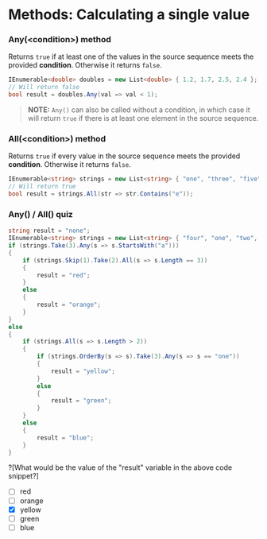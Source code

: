 [//]: # (GENERATED FILE -- DO NOT EDIT)
# Methods: Calculating a single value

### Any(&lt;condition&gt;) method
Returns `true` if at least one of the values in the source sequence meets the provided **condition**. Otherwise it returns `false`.

```csharp
IEnumerable<double> doubles = new List<double> { 1.2, 1.7, 2.5, 2.4 };
// Will return false
bool result = doubles.Any(val => val < 1);
```

> **NOTE:** `Any()` can also be called without a condition, in which case it will return `true` if there is at least one element in the source sequence.

### All(&lt;condition&gt;) method
Returns `true` if every value in the source sequence meets the provided **condition**. Otherwise it returns `false`.

```csharp
IEnumerable<string> strings = new List<string> { "one", "three", "five" };
// Will return true
bool result = strings.All(str => str.Contains("e"));
```

### Any() / All() quiz
```csharp
string result = "none";
IEnumerable<string> strings = new List<string> { "four", "one", "two", "three", "five" };
if (strings.Take(3).Any(s => s.StartsWith("a")))
{
    if (strings.Skip(1).Take(2).All(s => s.Length == 3))
    {
        result = "red";
    }
    else
    {
        result = "orange";
    }
}
else
{
    if (strings.All(s => s.Length > 2))
    {
        if (strings.OrderBy(s => s).Take(3).Any(s => s == "one"))
        {
            result = "yellow";
        }
        else
        {
            result = "green";
        }
    }
    else
    {
        result = "blue";
    }
}
```

?[What would be the value of the "result" variable in the above code snippet?]
 - [ ] red
 - [ ] orange
 - [x] yellow
 - [ ] green
 - [ ] blue
